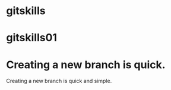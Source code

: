 # gitskills
# gitskills01
# Creating a new branch is quick.
Creating a new branch is quick and simple.



